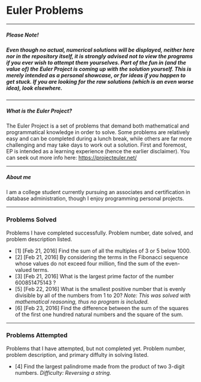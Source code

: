 # Euler Problems
***
##### *_Please Note!_*
##### Even though no actual, numerical solutions will be displayed, neither here nor in the repository itself, it is _strongly_ advised not to view the programs if you ever wish to attempt them yourselves. Part of the fun in (and the value of) the Euler Project is coming up with the solution yourself. This is merely intended as a personal showcase, or for ideas if you happen to get stuck. If you are looking for the raw solutions (which is an even worse idea), look elsewhere.
***
##### What is the Euler Project?
The Euler Project is a set of problems that demand both mathematical and programmatical knowledge in order to solve. Some problems are relatively easy and can be completed during a lunch break, while others are far more challenging and may take days to work out a solution. First and foremost, EP is intended as a learning experience (hence the earlier disclaimer). You can seek out more info here: https://projecteuler.net/
***
##### About me
I am a college student currently pursuing an associates and certification in database administration, though I enjoy programming personal projects.
***
### Problems Solved
Problems I have completed successfully. Problem number, date solved, and problem description listed.
- [1] [Feb 21, 2016] Find the sum of all the multiples of 3 or 5 below 1000.
- [2] [Feb 21, 2016] By considering the terms in the Fibonacci sequence whose values do not exceed four million, find the sum of the even-valued terms.
- [3] [Feb 21, 2016] What is the largest prime factor of the number 600851475143 ?
- [5] [Feb 22, 2016] What is the smallest positive number that is evenly divisible by all of the numbers from 1 to 20? _Note: This was solved with mathematical reasoning, thus no program is included._
- [6] [Feb 23, 2016] Find the difference between the sum of the squares of the first one hundred natural numbers and the square of the sum.

***
### Problems Attempted
Problems that I have attempted, but not completed yet. Problem number, problem description, and primary diffulty in solving listed.
- [4] Find the largest palindrome made from the product of two 3-digit numbers. *Difficulty: Reversing a string.*